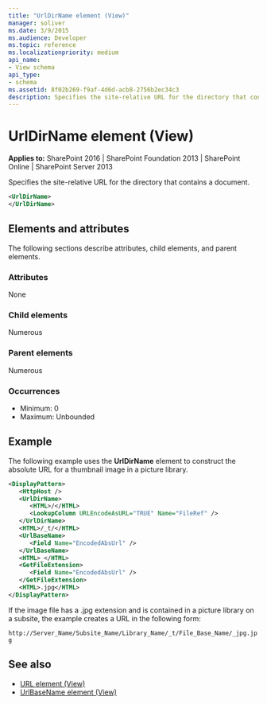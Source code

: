 ```yaml
---
title: "UrlDirName element (View)"
manager: soliver
ms.date: 3/9/2015
ms.audience: Developer
ms.topic: reference
ms.localizationpriority: medium
api_name:
- View schema
api_type:
- schema
ms.assetid: 8f02b269-f9af-4d6d-acb8-2756b2ec34c3
description: Specifies the site-relative URL for the directory that contains a document.
---
```


# UrlDirName element (View)

**Applies to:** SharePoint 2016 | SharePoint Foundation 2013 | SharePoint Online | SharePoint Server 2013

Specifies the site-relative URL for the directory that contains a document.

```XML
<UrlDirName>
</UrlDirName>
```

## Elements and attributes

The following sections describe attributes, child elements, and parent elements.

### Attributes

None

### Child elements

Numerous

### Parent elements

Numerous

### Occurrences

- Minimum: 0
- Maximum: Unbounded

## Example

The following example uses the **UrlDirName** element to construct the absolute URL for a thumbnail image in a picture library.

```XML
<DisplayPattern>
   <HttpHost />
   <UrlDirName>
      <HTML>/</HTML>
      <LookupColumn URLEncodeAsURL="TRUE" Name="FileRef" />
   </UrlDirName>
   <HTML>/_t/</HTML>
   <UrlBaseName>
      <Field Name="EncodedAbsUrl" />
   </UrlBaseName>
   <HTML>_</HTML>
   <GetFileExtension>
      <Field Name="EncodedAbsUrl" />
   </GetFileExtension>
   <HTML>.jpg</HTML>
</DisplayPattern>
```

If the image file has a .jpg extension and is contained in a picture library on a subsite, the example creates a URL in the following form:

 `http://Server_Name/Subsite_Name/Library_Name/_t/File_Base_Name/_jpg.jpg`

## See also

- [URL element (View)](url-element-view.md)
- [UrlBaseName element (View)](urlbasename-element-view.md)
